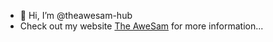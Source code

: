 - 👋 Hi, I’m @theawesam-hub
- Check out my website <a href="theawesam-hub.github.io">The AweSam</a> for more information...
